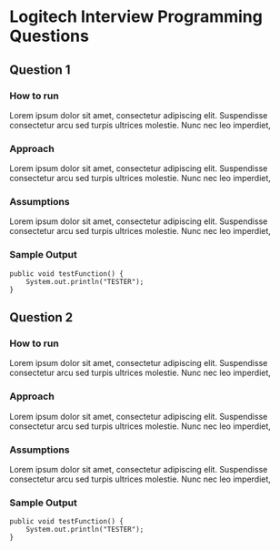 # Logitech Interview Programming Questions

## Question 1
### How to run
Lorem ipsum dolor sit amet, consectetur adipiscing elit. Suspendisse consectetur arcu sed turpis ultrices molestie. Nunc nec leo imperdiet, 
### Approach
Lorem ipsum dolor sit amet, consectetur adipiscing elit. Suspendisse consectetur arcu sed turpis ultrices molestie. Nunc nec leo imperdiet, 
### Assumptions
Lorem ipsum dolor sit amet, consectetur adipiscing elit. Suspendisse consectetur arcu sed turpis ultrices molestie. Nunc nec leo imperdiet, 
### Sample Output
```
public void testFunction() {
    System.out.println("TESTER");
}
```

## Question 2
### How to run
Lorem ipsum dolor sit amet, consectetur adipiscing elit. Suspendisse consectetur arcu sed turpis ultrices molestie. Nunc nec leo imperdiet, 
### Approach
Lorem ipsum dolor sit amet, consectetur adipiscing elit. Suspendisse consectetur arcu sed turpis ultrices molestie. Nunc nec leo imperdiet, 
### Assumptions
Lorem ipsum dolor sit amet, consectetur adipiscing elit. Suspendisse consectetur arcu sed turpis ultrices molestie. Nunc nec leo imperdiet, 
### Sample Output
```
public void testFunction() {
    System.out.println("TESTER");
}
```